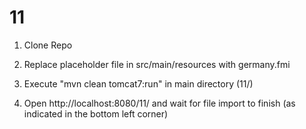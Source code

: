 # 11

1. Clone Repo

2. Replace placeholder file in src/main/resources with germany.fmi

3. Execute "mvn clean tomcat7:run" in main directory (11/)

4. Open http://localhost:8080/11/ and wait for file import to finish (as indicated in the bottom left corner)
